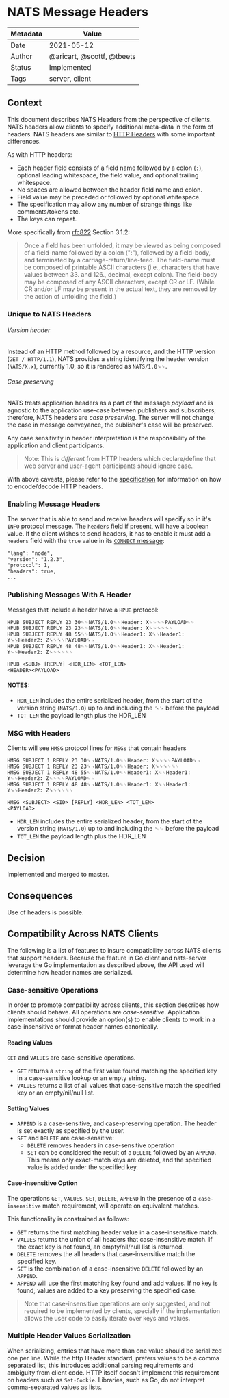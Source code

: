 # NATS Message Headers

| Metadata | Value                      |
|----------|----------------------------|
| Date     | 2021-05-12                 |
| Author   | @aricart, @scottf, @tbeets |
| Status   | Implemented                |
| Tags     | server, client             |

## Context

This document describes NATS Headers from the perspective of clients. NATS
headers allow clients to specify additional meta-data in the form of headers.
NATS headers are similar to 
[HTTP Headers](https://tools.ietf.org/html/rfc7230#section-3.2) with some important differences.

As with HTTP headers:

- Each header field consists of a field name followed by a
  colon (`:`), optional leading whitespace, the field value, and optional
  trailing whitespace.
- No spaces are allowed between the header field name and colon.
- Field value may be preceded or followed by optional whitespace.
- The specification may allow any number of strange things like comments/tokens
  etc.
- The keys can repeat.

More specifically from [rfc822](https://www.ietf.org/rfc/rfc822.txt) Section
3.1.2:

> Once a field has been unfolded, it may be viewed as being composed of a
> field-name followed by a colon (":"), followed by a field-body, and terminated
> by a carriage-return/line-feed. The field-name must be composed of printable
> ASCII characters (i.e., characters that have values between 33. and 126.,
> decimal, except colon). The field-body may be composed of any ASCII
> characters, except CR or LF. (While CR and/or LF may be present in the actual
> text, they are removed by the action of unfolding the field.)

### Unique to NATS Headers

###### Version header
Instead of an HTTP method followed by a resource, and the HTTP version (`GET / HTTP/1.1`),
NATS provides a string identifying the header version (`NATS/X.x`),
currently 1.0, so it is rendered as `NATS/1.0␍␊`.

###### Case preserving
NATS treats application headers as a part of the message _payload_ and is agnostic to the 
application use-case between publishers and subscribers; therefore, NATS headers are _case preserving_.
The server will not change the case in message conveyance, the publisher's case will be preserved.

Any case sensitivity in header interpretation is the responsibility of the application and client participants.

> Note: This is _different_ from HTTP headers which declare/define that web server and user-agent participants should ignore case.

With above caveats, please refer to the
[specification](https://tools.ietf.org/html/rfc7230#section-3.2) for information
on how to encode/decode HTTP headers.

### Enabling Message Headers

The server that is able to send and receive headers will specify so in it's
[`INFO`](https://docs.nats.io/nats-protocol/nats-protocol#info) protocol
message. The `headers` field if present, will have a boolean value. If the
client wishes to send headers, it has to enable it must add a `headers` field
with the `true` value in its
[`CONNECT` message](https://docs.nats.io/nats-protocol/nats-protocol#connect):

```
"lang": "node",
"version": "1.2.3",
"protocol": 1,
"headers": true,
...
```

### Publishing Messages With A Header

Messages that include a header have a `HPUB` protocol:

```
HPUB SUBJECT REPLY 23 30␍␊NATS/1.0␍␊Header: X␍␊␍␊PAYLOAD␍␊
HPUB SUBJECT REPLY 23 23␍␊NATS/1.0␍␊Header: X␍␊␍␊␍␊
HPUB SUBJECT REPLY 48 55␍␊NATS/1.0␍␊Header1: X␍␊Header1: Y␍␊Header2: Z␍␊␍␊PAYLOAD␍␊
HPUB SUBJECT REPLY 48 48␍␊NATS/1.0␍␊Header1: X␍␊Header1: Y␍␊Header2: Z␍␊␍␊␍␊

HPUB <SUBJ> [REPLY] <HDR_LEN> <TOT_LEN>
<HEADER><PAYLOAD>
```

#### NOTES:

- `HDR_LEN` includes the entire serialized header, from the start of the version
  string (`NATS/1.0`) up to and including the ␍␊ before the payload
- `TOT_LEN` the payload length plus the HDR_LEN

### MSG with Headers

Clients will see `HMSG` protocol lines for `MSG`s that contain headers

```
HMSG SUBJECT 1 REPLY 23 30␍␊NATS/1.0␍␊Header: X␍␊␍␊PAYLOAD␍␊
HMSG SUBJECT 1 REPLY 23 23␍␊NATS/1.0␍␊Header: X␍␊␍␊␍␊
HMSG SUBJECT 1 REPLY 48 55␍␊NATS/1.0␍␊Header1: X␍␊Header1: Y␍␊Header2: Z␍␊␍␊PAYLOAD␍␊
HMSG SUBJECT 1 REPLY 48 48␍␊NATS/1.0␍␊Header1: X␍␊Header1: Y␍␊Header2: Z␍␊␍␊␍␊

HMSG <SUBJECT> <SID> [REPLY] <HDR_LEN> <TOT_LEN>
<PAYLOAD>
```

- `HDR_LEN` includes the entire serialized header, from the start of the version
  string (`NATS/1.0`) up to and including the ␍␊ before the payload
- `TOT_LEN` the payload length plus the HDR_LEN

## Decision

Implemented and merged to master.

## Consequences

Use of headers is possible.

## Compatibility Across NATS Clients

The following is a list of features to insure compatibility across NATS clients
that support headers. Because the feature in Go client and nats-server leverage
the Go implementation as described above, the API used will determine how header
names are serialized.

### Case-sensitive Operations

In order to promote compatibility across clients, this section describes how
clients should behave. All operations are _case-sensitive_.  Application implementations
should provide an option(s) to enable clients to work in a case-insensitive or
format header names canonically.

#### Reading Values

`GET` and `VALUES` are case-sensitive operations.

- `GET` returns a `string` of the first value found matching the specified key
  in a case-sensitive lookup or an empty string.
- `VALUES` returns a list of all values that case-sensitive match the specified
  key or an empty/nil/null list.

#### Setting Values

- `APPEND` is a case-sensitive, and case-preserving operation. The header is set
  exactly as specified by the user.
- `SET` and `DELETE` are case-sensitive:
  - `DELETE` removes headers in case-sensitive operation
  - `SET` can be considered the result of a `DELETE` followed by an `APPEND`.
    This means only exact-match keys are deleted, and the specified value is
    added under the specified key.

#### Case-insensitive Option

The operations `GET`, `VALUES`, `SET`, `DELETE`, `APPEND` in the presence of a
`case-insensitive` match requirement, will operate on equivalent matches.

This functionality is constrained as follows:

- `GET` returns the first matching header value in a case-insensitive match.
- `VALUES` returns the union of all headers that case-insensitive match. If the
  exact key is not found, an empty/nil/null list is returned.
- `DELETE` removes the all headers that case-insensitive match the specified
  key.
- `SET` is the combination of a case-insensitive `DELETE` followed by an
  `APPEND`.
- `APPEND` will use the first matching key found and add values. If no key is
  found, values are added to a key preserving the specified case.

> Note that case-insensitive operations are only suggested, and not required to be
implemented by clients, specially if the implementation allows the user code to
easily iterate over keys and values.

### Multiple Header Values Serialization

When serializing, entries that have more than one value should be serialized one
per line. While the http Header standard, prefers values to be a comma separated
list, this introduces additional parsing requirements and ambiguity from client
code. HTTP itself doesn't implement this requirement on headers such as
`Set-Cookie`. Libraries, such as Go, do not interpret comma-separated values as
lists.
